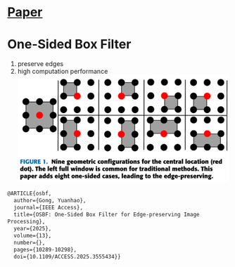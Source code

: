 # [Paper](https://ieeexplore.ieee.org/document/10942596)
# One-Sided Box Filter 
1) preserve edges
2) high computation performance
![image](NineCases.PNG)
```text
@ARTICLE{osbf,
  author={Gong, Yuanhao},
  journal={IEEE Access}, 
  title={OSBF: One-Sided Box Filter for Edge-preserving Image Processing}, 
  year={2025},
  volume={13},
  number={},
  pages={10289-10298},
  doi={10.1109/ACCESS.2025.3555434}}
```
